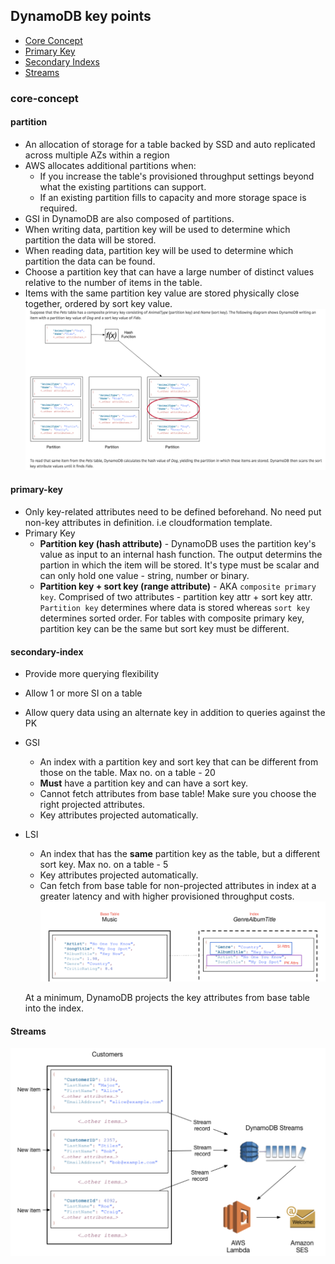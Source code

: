 ## DynamoDB key points

* [Core Concept](#core-concept)
 * [Primary Key](#primary-key)
 * [Secondary Indexs](#secondary-index)
 * [Streams](#streams)

### core-concept

#### partition

* An allocation of storage for a table backed by SSD and auto replicated across multiple AZs within a region
* AWS allocates additional partitions when:
  * If you increase the table's provisioned throughput settings beyond what the existing partitions can support.
  * If an existing partition fills to capacity and more storage space is required.
* GSI in DynamoDB are also composed of partitions.
* When writing data, partition key will be used to determine which partition the data will be stored.
* When reading data, partition key will be used to determine which partition the data can be found.
* Choose a partition key that can have a large number of distinct values relative to the number of items in the table.
* Items with the same partition key value are stored physically close together, ordered by sort key value.
![xxx](./dynamoDB-partition-data-distribution.png)

#### primary-key

* Only key-related attributes need to be defined beforehand. No need put non-key attributes in definition. i.e cloudformation template.
* Primary Key
  * **Partition key (hash attribute)** - DynamoDB uses the partition key's value as input to an internal hash function.
                    The output determins the partion in which the item will be stored. It's type must be scalar and can only hold one value - string, number or binary.
  * **Partition key + sort key (range attribute)** - AKA `composite primary key`. Comprised of two attributes - partition key attr + sort key attr.
                               `Partition key` determines where data is stored whereas `sort key` determines sorted order.
                               For tables with composite primary key, partition key can be the same but sort key must be different.

#### secondary-index

* Provide more querying flexibility
* Allow 1 or more SI on a table
* Allow query data using an alternate key in addition to queries against the PK
* GSI
  * An index with a partition key and sort key that can be different from those on the table. Max no. on a table - 20
  * **Must** have a partition key and can have a sort key.
  * Cannot fetch attributes from base table! Make sure you choose the right projected attributes.
  * Key attributes projected automatically.
* LSI
  * An index that has the **same** partition key as the table, but a different sort key. Max no. on a table - 5
  * Key attributes projected automatically.
  * Can fetch from base table for non-projected attributes in index at a greater latency and with higher provisioned throughput costs.
   ![XX](./dynamoDB-2nd-index.png)

   At a minimum, DynamoDB projects the key attributes from base table into the index.


#### Streams
![XX](./dynamoDB-streams.png)
